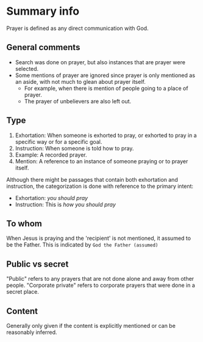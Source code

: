 # Summary info

Prayer is defined as any direct communication with God.

## General comments

- Search was done on prayer, but also instances that are prayer were selected.
- Some mentions of prayer are ignored since prayer is only mentioned as an aside, with not much to glean about prayer itself.
  - For example, when there is mention of people going to a place of prayer.
  - The prayer of unbelievers are also left out.

## Type 

1. Exhortation: When someone is exhorted to pray, or exhorted to pray in a specific way or for a specific goal.
2. Instruction: When someone is told how to pray.
3. Example: A recorded prayer.
4. Mention: A reference to an instance of someone praying or to prayer itself.

Although there might be passages that contain both exhortation and instruction, the categorization is done with reference to the primary intent: 

- Exhortation: _you should pray_
- Instruction: This is _how you should pray_

## To whom

When Jesus is praying and the 'recipient' is not mentioned, it assumed to be the Father.
This is indicated by `God the Father (assumed)`

## Public vs secret

"Public" refers to any prayers that are not done alone and away from other people.
"Corporate private" refers to corporate prayers that were done in a secret place.

## Content

Generally only given if the content is explicitly mentioned or can be reasonably inferred.
